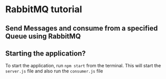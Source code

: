 # RabbitMQ tutorial

## Send Messages and consume from a specified Queue using RabbitMQ


## Starting the application?
To start the application, run `npm start` from the terminal. This will start the `server.js` file and also run the `consumer.js` file